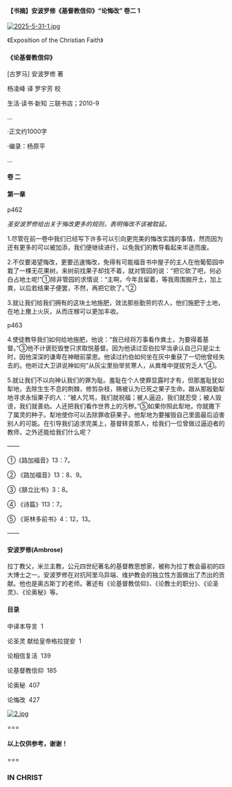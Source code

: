 #### 【书摘】安波罗修《基督教信仰》“论悔改” 卷二 1



[![2025-5-31-1.jpg](https://i.postimg.cc/t4hnR6Yp/2025-5-31-1.jpg)](https://postimg.cc/HrkkBVwh)


《Exposition of the Christian Faith》



#### 《论基督教信仰》



[古罗马] 安波罗修 著



杨凌峰 译 罗宇芳 校  



生活·读书·新知 三联书店；2010-9


...

·正文约1000字

·编录：杨原平

...


#### 卷 二



#### 第一章





p462



*圣安波罗修给出关于悔改更多的规则，表明悔改不该被耽延。*



1.尽管在前一卷中我们已经写下许多可以引向更完美的悔改实践的事情，然而因为还有更多的可以被加添，我们便继续进行，以免我们的教导看起来半途而废。



2.不仅要渴望悔改，更要迅速悔改，免得有可能福音书中屋子的主人在他葡萄园中栽了一棵无花果树，来树前找果子却找不着，就对管园的说：“把它砍了吧，何必白占地土呢!”①除非管园的求情说：“主啊，今年且留着，等我周围掘开土，加上粪，以后若结果子便罢，不然，再把它砍了。”②



3.就让我们给我们拥有的这块土地施肥，效法那些勤劳的农人，他们施肥于土地，在地上撒上火灰，从而庄稼可以更加丰收。



p463



4.使徒教导我们如何给地施肥，他说：“我已经将万事看作粪土，为要得着基督。”③他不计褒贬毁誉只求取悦基督。因为他读过亚伯拉罕当承认自己只是尘土时，因他深深的谦卑在神眼前蒙恩。他读过约伯如何坐在灰中重获了一切他曾经失去的。他听过大卫讲说神如何“从灰尘里抬举贫寒人，从粪堆中提拔穷乏人”④。



5.就让我们不以向神认我们的罪为耻。羞耻在个人使罪显露时才有，但那羞耻犹如犁地，去除生生不息的荆棘，修剪杂枝，赐被认为已死之果子生命。跟从那殷勤犁地寻求永恒果子的人：“被人咒骂，我们就祝福；被人逼迫，我们就忍受；被人毁谤，我们就善劝。人还把我们看作世界上的污秽。”⑤如果你照此犁地，你就撒下了属灵的种子。犁地使你可以去除罪收获果子。他犁地为要摧毁自己里面最后迫害别人的可能。在引导我们追求完美上，基督转变那人，给我们一位曾做过逼迫者的教师，之外还能给我们什么呢？



——



①《路加福音》13：7。 

② 《路加福音》13：8、9。

③《腓立比书》3：8。

④ 《诗篇》113：7。 

⑤ 《哥林多前书》4：12，13。


——



#### 安波罗修(Ambrose)



拉丁教父，米兰主教，公元四世纪著名的基督教思想家，被称为拉丁教会最初的四大博士之一。安波罗修在对抗阿里乌异端、维护教会的独立性方面做出了杰出的贡献。他也是奥古斯丁的老师。著述有《论基督教信仰》、《论教士的职分》、《论圣灵》、《论奥秘》等。



#### 目录



中译本导言  1



论圣灵 献给皇帝格拉提安  1



论相信复活  139



论基督教信仰  185



论奥秘  407



论悔改  427


[![2.jpg](https://i.postimg.cc/vZR6dh80/2.jpg)](https://postimg.cc/mtwrYQH9)




===

#### 以上仅供参考，谢谢！

===

###  IN CHRIST

